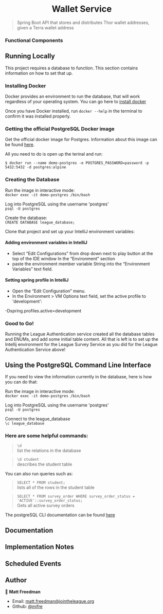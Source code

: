 <h1 align="center">Wallet Service</h1>

> Spring Boot API that stores and distributes Thor wallet addresses, given a Terra wallet address

### Functional Components

## Running Locally

This project requires a database to function.  This section contains information on how to set that up.

### Installing Docker 

Docker provides an environment to run the database, that will work regardless of your operating system.
You can go here to [install docker](https://docs.docker.com/get-docker/ "Get Docker")

Once you have Docker installed, run `docker --help` in the terminal to confirm it was installed properly.

### Getting the official PostgreSQL Docker image  

Get the official docker image for Postgres.  Information about this image can be found [here](https://hub.docker.com/_/postgres "Docker PostgreSQL image").

All you need to do is open up the terinal and run:

`$ docker run --name demo-postgres -e POSTGRES_PASSWORD=password -p 5432:5432 -d postgres:alpine`

### Creating the Database 

Run the image in interactive mode: <br />
`docker exec -it demo-postgres /bin/bash`

Log into PostgreSQL using the username 'postgres' <br />
`psql -U postgres`

Create the database: <br />
`CREATE DATABASE league_database;`

Clone that project and set up your IntelliJ environment variables:

#### Adding environment variables in IntelliJ
- Select “Edit Configurations” from drop down next to play button at the top of the IDE window 
In the “Environment” section
- paste the environment member variable String into the “Environment Variables” text field.

#### Setting spring profile in IntelliJ
- Open the “Edit Configuration” menu.
- In the Environment > VM Options text field, set the active profile to 'development':  
  
-Dspring.profiles.active=development


### Good to Go!
Running the League Authentication service created all the database tables and ENUMs, and add some initial table content.
All that is left is to set up the Intellij environment for the League Survey Service as you did for the League Authentication Service above!


## Using the PostgreSQL Command Line Interface 
If you need to view the information currently in the database, here is how you can do that:

Run the image in interactive mode: <br />
`docker exec -it demo-postgres /bin/bash`

Log into PostgreSQL using the username 'postgres' <br />
`psql -U postgres`

Connect to the league_database <br />
`\c league_database`

### Here are some helpful commands:

>`\d` <br />
list the relations in the database 

>`\d student` <br />
describes the student table

You can also run queries such as:

>`SELECT * FROM student;` <br />
lists all of the rows in the student table

>`SELECT * FROM survey_order WHERE survey_order_status = 'ACTIVE'::survey_order_status;` <br />
Gets all active survey orders 

The postgreSQL CLI documentation can be found [here](https://www.postgresql.org/docs/9.4/app-psql.html "postgreSQL CLI documentation")
 
## Documentation

## Implementation Notes

## Scheduled Events

## Author

👤 **Matt Freedman**
- Email: [matt.freedman@jointheleague.org](mailto:matt.freedman@jointheleague.org)
- Github: [@mjfre](https://github.com/mjfre)
